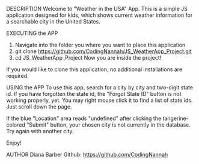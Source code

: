 DESCRIPTION
Welcome to "Weather in the USA" App. This is a simple JS application designed for kids, which shows current weather information for a searchable city in the United States.

EXECUTING the APP
1) Navigate into the folder you where you want to place this application
2) git clone https://github.com/CodingNannah/JS_WeatherApp_Project.git
3) cd JS_WeatherApp_Project
Now you are inside the project!

If you would like to clone this application, no additional installations are required.

USING the APP
To use this app, search for a city by city and two-digit state id. If you have forgotten the state id, the "Forgot State ID" button is not working properly, yet. You may right mouse click it to find a list of state ids. Just scroll down the page.

If the blue "Location" area reads "undefined" after clicking the tangerine-colored "Submit" button, your chosen city is not currently in the database. Try again with another city.

Enjoy!


AUTHOR
Diana Barber Github: https://github.com/CodingNannah